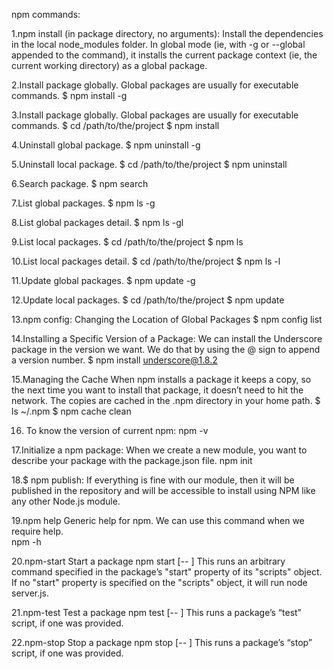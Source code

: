 npm commands:


1.npm install (in package directory, no arguments):
   Install the dependencies in the local node_modules folder.
   In global mode (ie, with -g or --global appended to the command), 
  it installs the current package context (ie, the current working directory) as a global package.
  
  
2.Install package globally. Global packages are usually for executable commands.
  $ npm install <package name> -g
   
   
3.Install package globally. Global packages are usually for executable commands.
   $ cd /path/to/the/project
   $ npm install <package name>
   
   
4.Uninstall global package.
   $ npm uninstall <package name> -g
   
   
5.Uninstall local package.
    $ cd /path/to/the/project
    $ npm uninstall <package name>
   
   
6.Search package.
   $ npm search <package name>
   
   
7.List global packages.
   $ npm ls -g
   
   
8.List global packages detail.
   $ npm ls -gl
   
   
9.List local packages.
   $ cd /path/to/the/project
   $ npm ls
   
   
10.List local packages detail.
   $ cd /path/to/the/project
   $ npm ls -l
   
   
11.Update global packages.
     $ npm update -g
     
     
12.Update local packages.
    $ cd /path/to/the/project
    $ npm update
    
    
13.npm config:
     Changing the Location of Global Packages
     $ npm config list
     
     
14.Installing a Specific Version of a Package:
     We can install the Underscore package in the version we want. We do that by using the @ sign to append a version number.
     $ npm install underscore@1.8.2
     
     
15.Managing the Cache
     When npm installs a package it keeps a copy, so the next time you want to install that package,
    it doesn’t need to hit the network. The copies are cached in the .npm directory in your home path.
    $ ls ~/.npm
    $ npm cache clean
    
    
16. To know the version of current npm:
    npm -v   
    
    
17.Initialize a npm package:
    When we create a new module, you want to describe your package with the package.json file.
    npm init
    
    
18.$ npm publish:
   If everything is fine with our module, then it will be published in the repository and will be accessible to install using NPM like any other Node.js module.
   
   
19.npm help
   Generic help for npm. We can use this command when we require help.  
   npm -h
   
   
20.npm-start
    Start a package
    npm start [-- <args>]
   This runs an arbitrary command specified in the package’s "start" property of its "scripts" object. 
   If no "start" property is specified on the "scripts" object, it will run node server.js.
   
   
21.npm-test
  Test a package
  npm test [-- <args>]
  This runs a package’s “test” script, if one was provided.
   
   
22.npm-stop
    Stop a package
    npm stop [-- <args>]
    This runs a package’s “stop” script, if one was provided.


